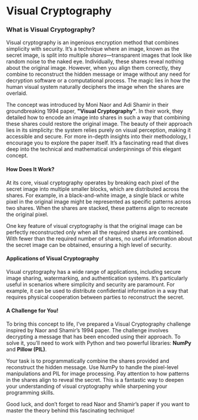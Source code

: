 # Visual Cryptography

### What is Visual Cryptography?

Visual cryptography is an ingenious encryption method that combines simplicity with security. It’s a technique where an image, known as the secret image, is split into multiple *shares*—transparent images that look like random noise to the naked eye. Individually, these shares reveal nothing about the original image. However, when you align them correctly, they combine to reconstruct the hidden message or image without any need for decryption software or a computational process. The magic lies in how the human visual system naturally deciphers the image when the shares are overlaid.

The concept was introduced by Moni Naor and Adi Shamir in their groundbreaking 1994 paper, **"Visual Cryptography"**. In their work, they detailed how to encode an image into shares in such a way that combining these shares could restore the original image. The beauty of their approach lies in its simplicity: the system relies purely on visual perception, making it accessible and secure. For more in-depth insights into their methodology, I encourage you to explore the paper itself. It’s a fascinating read that dives deep into the technical and mathematical underpinnings of this elegant concept.

#### How Does It Work?

At its core, visual cryptography operates by breaking each pixel of the secret image into multiple smaller blocks, which are distributed across the shares. For example, in a black-and-white image, a single black or white pixel in the original image might be represented as specific patterns across two shares. When the shares are stacked, these patterns align to recreate the original pixel.

One key feature of visual cryptography is that the original image can be perfectly reconstructed only when all the required shares are combined. With fewer than the required number of shares, no useful information about the secret image can be obtained, ensuring a high level of security.

#### Applications of Visual Cryptography

Visual cryptography has a wide range of applications, including secure image sharing, watermarking, and authentication systems. It’s particularly useful in scenarios where simplicity and security are paramount. For example, it can be used to distribute confidential information in a way that requires physical cooperation between parties to reconstruct the secret.

#### A Challenge for You!

To bring this concept to life, I’ve prepared a Visual Cryptography challenge inspired by Naor and Shamir’s 1994 paper. The challenge involves decrypting a message that has been encoded using their approach. To solve it, you’ll need to work with Python and two powerful libraries: **NumPy** and **Pillow (PIL)**. 

Your task is to programmatically combine the shares provided and reconstruct the hidden message. Use NumPy to handle the pixel-level manipulations and PIL for image processing. Pay attention to how patterns in the shares align to reveal the secret. This is a fantastic way to deepen your understanding of visual cryptography while sharpening your programming skills.

Good luck, and don’t forget to read Naor and Shamir’s paper if you want to master the theory behind this fascinating technique!
